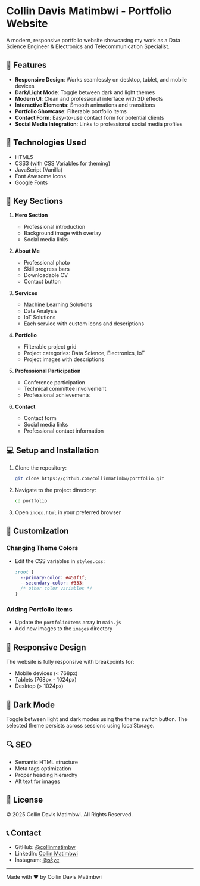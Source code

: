 # Collin Davis Matimbwi - Portfolio Website

A modern, responsive portfolio website showcasing my work as a Data Science Engineer & Electronics and Telecommunication Specialist.

## 🌟 Features

- **Responsive Design**: Works seamlessly on desktop, tablet, and mobile devices
- **Dark/Light Mode**: Toggle between dark and light themes
- **Modern UI**: Clean and professional interface with 3D effects
- **Interactive Elements**: Smooth animations and transitions
- **Portfolio Showcase**: Filterable portfolio items
- **Contact Form**: Easy-to-use contact form for potential clients
- **Social Media Integration**: Links to professional social media profiles

## 🚀 Technologies Used

- HTML5
- CSS3 (with CSS Variables for theming)
- JavaScript (Vanilla)
- Font Awesome Icons
- Google Fonts

## 🎨 Key Sections

1. **Hero Section**
   - Professional introduction
   - Background image with overlay
   - Social media links

2. **About Me**
   - Professional photo
   - Skill progress bars
   - Downloadable CV
   - Contact button

3. **Services**
   - Machine Learning Solutions
   - Data Analysis
   - IoT Solutions
   - Each service with custom icons and descriptions

4. **Portfolio**
   - Filterable project grid
   - Project categories: Data Science, Electronics, IoT
   - Project images with descriptions

5. **Professional Participation**
   - Conference participation
   - Technical committee involvement
   - Professional achievements

6. **Contact**
   - Contact form
   - Social media links
   - Professional contact information

## 💻 Setup and Installation

1. Clone the repository:
   ```bash
   git clone https://github.com/collinmatimbw/portfolio.git
   ```

2. Navigate to the project directory:
   ```bash
   cd portfolio
   ```

3. Open `index.html` in your preferred browser

## 🔧 Customization

### Changing Theme Colors
- Edit the CSS variables in `styles.css`:
  ```css
  :root {
    --primary-color: #451f1f;
    --secondary-color: #333;
    /* other color variables */
  }
  ```

### Adding Portfolio Items
- Update the `portfolioItems` array in `main.js`
- Add new images to the `images` directory

## 📱 Responsive Design

The website is fully responsive with breakpoints for:
- Mobile devices (< 768px)
- Tablets (768px - 1024px)
- Desktop (> 1024px)

## 🌙 Dark Mode

Toggle between light and dark modes using the theme switch button. The selected theme persists across sessions using localStorage.

## 🔍 SEO

- Semantic HTML structure
- Meta tags optimization
- Proper heading hierarchy
- Alt text for images

## 📄 License

© 2025 Collin Davis Matimbwi. All Rights Reserved.

## 📞 Contact

- GitHub: [@collinmatimbw](https://github.com/collinmatimbw)
- LinkedIn: [Collin Matimbwi](https://www.linkedin.com/in/collin-matimbwi/)
- Instagram: [@_skyc_](https://instagram.com/_skyc_)

---

Made with ❤️ by Collin Davis Matimbwi 
